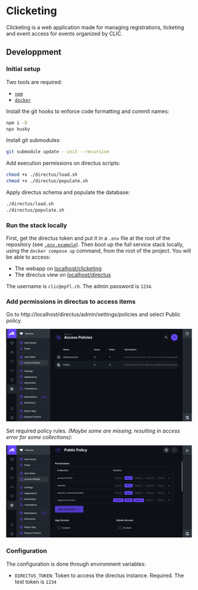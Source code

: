 # Clicketing

Clicketing is a web application made for managing registrations, ticketing and event access for events organized by CLIC.

## Developpment

### Initial setup

Two tools are required:

- [`npm`](https://docs.npmjs.com/downloading-and-installing-node-js-and-npm)
- [`docker`](https://docs.docker.com/get-docker/)

Install the git hooks to enforce code formatting and commit names:

```sh
npm i -D
npx husky
```

Install git submodules:

```sh
git submodule update --init --recursive
```

Add execution permissions on directus scripts:

```sh
chmod +x ./directus/load.sh
chmod +x ./directus/populate.sh
```

Apply directus schema and populate the database:

```sh
./directus/load.sh
./directus/populate.sh
```

### Run the stack locally

First, get the directus token and put it in a `.env` file at the root of the repository (see [`.env.example`](.env.example)). Then boot up the full service stack locally, using the `docker compose up` command, from the root of the project. You will be able to access:

- The webapp on [localhost/clicketing](http://localhost/clicketing)
- The directus view on [localhost/directus](http://localhost/directus)

The username is `clic@epfl.ch`.
The admin password is `1234`.

### Add permissions in directus to access items

Go to http://localhost/directus/admin/settings/policies and select Public policy.

![alt text](readme_assets/directus_policies.png)

Set required policy rules. _(Maybe some are missing, resulting in access error for some collections)_:

![alt text](readme_assets/directus_policy_rules.png)

### Configuration

The configuration is done through environment variables:

- `DIRECTUS_TOKEN`: Token to access the directus instance. Required. The test token is `1234`
